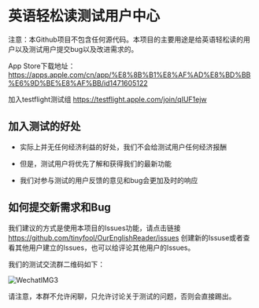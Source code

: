 # 英语轻松读测试用户中心

注意：本Github项目不包含任何源代码。本项目的主要用途是给英语轻松读的用户以及测试用户提交bug以及改进需求的。

App Store下载地址： 
https://apps.apple.com/cn/app/%E8%8B%B1%E8%AF%AD%E8%BD%BB%E6%9D%BE%E8%AF%BB/id1471605122

加入testflight测试组
https://testflight.apple.com/join/qIUF1ejw

## 加入测试的好处

-   实际上并无任何经济利益的好处，我们不会给测试用户任何经济报酬
    
-   但是，测试用户将优先了解和获得我们的最新功能
    
-   我们对参与测试的用户反馈的意见和bug会更加及时的响应
    

## 如何提交新需求和Bug

我们建议的方式是使用本项目的Issues功能，请点击链接 https://github.com/tinyfool/OurEnglishReader/issues 创建新的Issuse或者查看其他用户建立的Issues，也可以给评论其他用户的Issues。

我们的测试交流群二维码如下：

![WechatIMG3](https://user-images.githubusercontent.com/228910/69853205-28c1d080-12c1-11ea-8c8b-75ea7040e7e2.jpeg)

请注意，本群不允许闲聊，只允许讨论关于测试的问题，否则会直接踢出。
